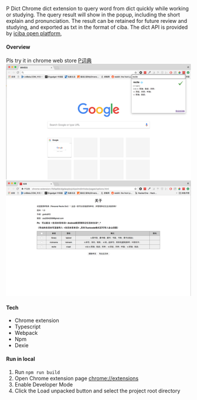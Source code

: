 P Dict 
Chrome dict extension to query word from dict quickly while working or studying.
The query result will show in the popup, including the short explain and pronunciation.
The result can be retained for future review and studying, and exported as txt in the format of ciba.
The dict API is provided by
[iciba open platform](https://open.iciba.com/index.php?c=wiki&t=cc),
#### Overview
Pls try it in chrome web store [P词典](https://chrome.google.com/webstore/detail/bchghhkcoamecpkkkdbkfjgcdfjcnmka?authuser=0&hl=en)
![image1](./pic/intro_1.png) 
![image2](./pic/intro_2.png)
#### Tech
- Chrome extension
- Typescript
- Webpack
- Npm
- Dexie
#### Run in local
1. Run `npm run build`
2. Open Chrome extension page [chrome://extensions](chrome://extensions)
3. Enable Developer Mode 
4. Click the Load unpacked button and select the project root directory